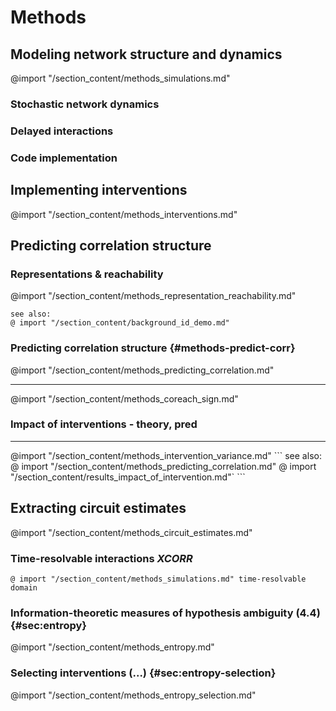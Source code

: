 
# Methods


## Modeling network structure and dynamics 
<!-- was (4.1) --- Simulation Methods -->
@import "/section_content/methods_simulations.md" 

### Stochastic network dynamics 
<!-- was (4.1.1) -->
### Delayed interactions 
<!-- was (4.1.2) -->
### Code implementation 
<!-- was (4.1.3) -->

## Implementing interventions 
<!-- was(4.2) -->
@import "/section_content/methods_interventions.md" 


## Predicting correlation structure
<!-- was (3.1) --- Theory / Prediction -->
### Representations & reachability 
<!-- was (2.3?) -->
@import "/section_content/methods_representation_reachability.md"
```
see also:
@ import "/section_content/background_id_demo.md"
```
### Predicting correlation structure {#methods-predict-corr}
<!-- was(3.1)  -->
@import "/section_content/methods_predicting_correlation.md"
<hr>
@import "/section_content/methods_coreach_sign.md"

### Impact of interventions - theory, pred 
<!-- was (3.1?, 5.1?) -->

<hr>
@import "/section_content/methods_intervention_variance.md"
```
see also:
@ import "/section_content/methods_predicting_correlation.md"
@ import "/section_content/results_impact_of_intervention.md"`
```

## Extracting circuit estimates 
<!-- was (4.3) -->
@import "/section_content/methods_circuit_estimates.md"
### Time-resolvable interactions *XCORR* 
<!-- was (4.1.2) -->
`@ import "/section_content/methods_simulations.md" time-resolvable domain`

### Information-theoretic measures of hypothesis ambiguity (4.4) {#sec:entropy}
<!-- *see [steps_of_inference.md](section_content/overview_steps_of_inference.md) for entropy writeup* -->
@import "/section_content/methods_entropy.md"
### Selecting interventions (...) {#sec:entropy-selection}
@import "/section_content/methods_entropy_selection.md"